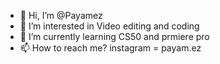 - 👋 Hi, I’m @Payamez
- 👀 I’m interested in Video editing and coding 
- 🌱 I’m currently learning CS50 and prmiere pro
- 📫 How to reach me? instagram = payam.ez

<!---
Payamez/Payamez is a ✨ special ✨ repository because its `README.md` (this file) appears on your GitHub profile.
You can click the Preview link to take a look at your changes.
--->
